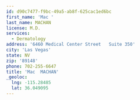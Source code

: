 ```yaml
---
id: d90c7477-f9bc-49a5-ab8f-625cac1ed6bc
first_name: 'Mac '
last_name: MACHAN
license: M.D.
services:
  - Dermatology
address: '6460 Medical Center Street   Suite 350'
city: 'Las Vegas'
state: NV
zip: '89148'
phone: 702-255-6647
title: 'Mac  MACHAN'
_geoloc:
  lng: -115.28485
  lat: 36.049095
---
```

